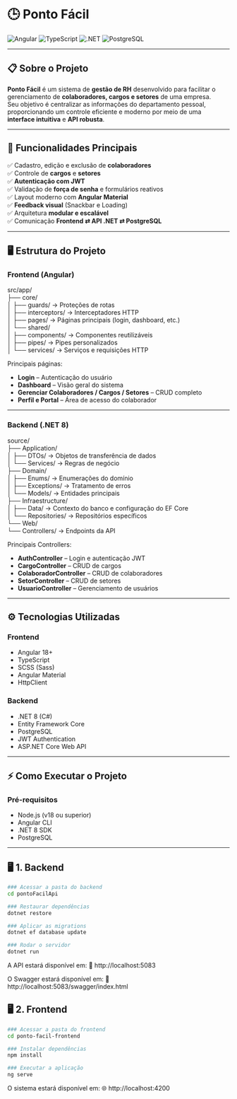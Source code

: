 # 🕒 Ponto Fácil
<div>
  
![Angular](https://img.shields.io/badge/Angular-DD0031?style=for-the-badge&logo=angular&logoColor=white)
![TypeScript](https://img.shields.io/badge/TypeScript-3178C6?style=for-the-badge&logo=typescript&logoColor=white)
![.NET](https://img.shields.io/badge/.NET-512BD4?style=for-the-badge&logo=dotnet&logoColor=white)
![PostgreSQL](https://img.shields.io/badge/PostgreSQL-4169E1?style=for-the-badge&logo=postgresql&logoColor=white)

</div>

---

## 📋 Sobre o Projeto

**Ponto Fácil** é um sistema de **gestão de RH** desenvolvido para facilitar o gerenciamento de **colaboradores, cargos e setores** de uma empresa.  
Seu objetivo é centralizar as informações do departamento pessoal, proporcionando um controle eficiente e moderno por meio de uma **interface intuitiva** e **API robusta**.

---

## 🧠 Funcionalidades Principais

✅ Cadastro, edição e exclusão de **colaboradores**  
✅ Controle de **cargos** e **setores**  
✅ **Autenticação com JWT**  
✅ Validação de **força de senha** e formulários reativos  
✅ Layout moderno com **Angular Material**  
✅ **Feedback visual** (Snackbar e Loading)  
✅ Arquitetura **modular e escalável**  
✅ Comunicação **Frontend ⇄ API .NET ⇄ PostgreSQL**

---

## 🖥️ Estrutura do Projeto

### **Frontend (Angular)**
src/app/  
├── core/   
│ ├── guards/ → Proteções de rotas   
│ ├── interceptors/ → Interceptadores HTTP   
│ ├── pages/ → Páginas principais (login, dashboard, etc.)  
│ └── shared/   
│ ├── components/ → Componentes reutilizáveis  
│ ├── pipes/ → Pipes personalizados  
│ └── services/ → Serviços e requisições HTTP  

Principais páginas:
- **Login** – Autenticação do usuário  
- **Dashboard** – Visão geral do sistema  
- **Gerenciar Colaboradores / Cargos / Setores** – CRUD completo  
- **Perfil e Portal** – Área de acesso do colaborador  

---

### **Backend (.NET 8)**
source/  
├── Application/   
│ ├── DTOs/ → Objetos de transferência de dados  
│ └── Services/ → Regras de negócio  
├── Domain/  
│ ├── Enums/ → Enumerações do domínio  
│ ├── Exceptions/ → Tratamento de erros  
│ └── Models/ → Entidades principais  
├── Infraestructure/  
│ ├── Data/ → Contexto do banco e configuração do EF Core  
│ └── Repositories/ → Repositórios específicos  
└── Web/  
└── Controllers/ → Endpoints da API  


Principais Controllers:
- **AuthController** – Login e autenticação JWT  
- **CargoController** – CRUD de cargos  
- **ColaboradorController** – CRUD de colaboradores  
- **SetorController** – CRUD de setores  
- **UsuarioController** – Gerenciamento de usuários  

---

## ⚙️ Tecnologias Utilizadas

### **Frontend**
- Angular 18+
- TypeScript
- SCSS (Sass)
- Angular Material
- HttpClient

### **Backend**
- .NET 8 (C#)
- Entity Framework Core
- PostgreSQL
- JWT Authentication
- ASP.NET Core Web API

---

## ⚡ Como Executar o Projeto

### **Pré-requisitos**
- Node.js (v18 ou superior)
- Angular CLI
- .NET 8 SDK
- PostgreSQL

---

## 🖥️ **1. Backend**

```bash
### Acessar a pasta do backend
cd pontoFacilApi

### Restaurar dependências
dotnet restore

### Aplicar as migrations
dotnet ef database update

### Rodar o servidor
dotnet run
```

A API estará disponível em:
📡 http://localhost:5083

O Swagger estará disponível em:
📡 http://localhost:5083/swagger/index.html

## 🖥️ **2. Frontend**

```bash
### Acessar a pasta do frontend
cd ponto-facil-frontend

### Instalar dependências
npm install

### Executar a aplicação
ng serve
```
O sistema estará disponível em:
🌐 http://localhost:4200
